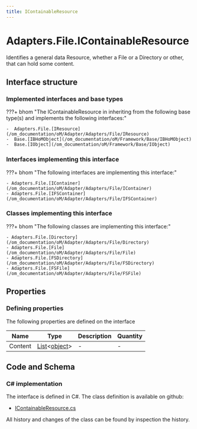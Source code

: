 ```yaml
---
title: IContainableResource
---
```


# Adapters.File.IContainableResource

Identifies a general data Resource, whether a File or a Directory or other, that can hold some content.

## Interface structure

### Implemented interfaces and base types

???+ bhom "The IContainableResource in inheriting from the following base type(s) and implements the following interfaces:"

    -  Adapters.File.[IResource](/om_documentation/oM/Adapter/Adapters/File/IResource)
    -  Base.[IBHoMObject](/om_documentation/oM/Framework/Base/IBHoMObject)
    -  Base.[IObject](/om_documentation/oM/Framework/Base/IObject)


### Interfaces implementing this interface

???+ bhom "The following interfaces are implementing this interface:"

    - Adapters.File.[IContainer](/om_documentation/oM/Adapter/Adapters/File/IContainer)
    - Adapters.File.[IFSContainer](/om_documentation/oM/Adapter/Adapters/File/IFSContainer)


### Classes implementing this interface

???+ bhom "The following classes are implementing this interface:"

    - Adapters.File.[Directory](/om_documentation/oM/Adapter/Adapters/File/Directory)
    - Adapters.File.[File](/om_documentation/oM/Adapter/Adapters/File/File)
    - Adapters.File.[FSDirectory](/om_documentation/oM/Adapter/Adapters/File/FSDirectory)
    - Adapters.File.[FSFile](/om_documentation/oM/Adapter/Adapters/File/FSFile)


## Properties



### Defining properties

The following properties are defined on the interface

| Name             | Type             | Description      | Quantity         |
|------------------|------------------|------------------|------------------|
| Content | [List](https://learn.microsoft.com/en-us/dotnet/api/System.Collections.Generic.List-1?view=netstandard-2.0)&lt;[object](https://learn.microsoft.com/en-us/dotnet/api/System.Object?view=netstandard-2.0)&gt; | - | - |


## Code and Schema

### C# implementation

The interface is defined in C#. The class definition is available on github:

- [IContainableResource.cs](https://github.com/BHoM/File_Toolkit/blob/develop/File_oM/Interfaces/IContainableResource.cs)

All history and changes of the class can be found by inspection the history.
